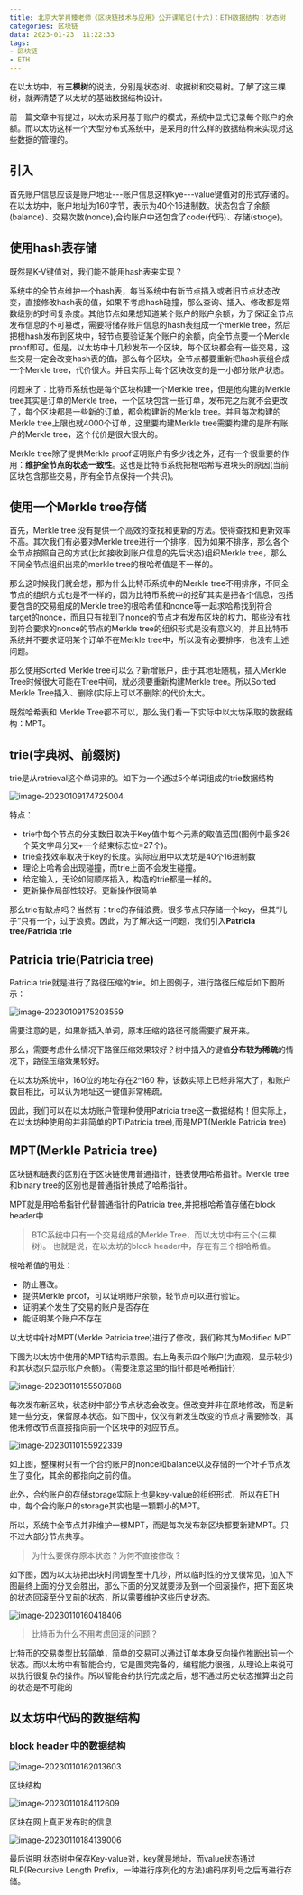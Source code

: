 ```yaml
---
title: 北京大学肖臻老师《区块链技术与应用》公开课笔记(十六)：ETH数据结构：状态树
categories: 区块链
data: 2023-01-23  11:22:33
tags: 
- 区块链
- ETH
---
```


在以太坊中，有**三棵树**的说法，分别是状态树、收据树和交易树。了解了这三棵树，就弄清楚了以太坊的基础数据结构设计。

前一篇文章中有提过，以太坊采用基于账户的模式，系统中显式记录每个账户的余额。而以太坊这样一个大型分布式系统中，是采用的什么样的数据结构来实现对这些数据的管理的。

## 引入

首先账户信息应该是账户地址---账户信息这样kye---value键值对的形式存储的。在以太坊中，账户地址为160字节，表示为40个16进制数。状态包含了余额(balance)、交易次数(nonce),合约账户中还包含了code(代码)、存储(stroge)。

## 使用hash表存储

既然是K-V键值对，我们能不能用hash表来实现？

系统中的全节点维护一个hash表，每当系统中有新节点插入或者旧节点状态改变，直接修改hash表的值，如果不考虑hash碰撞，那么查询、插入、修改都是常数级别的时间复杂度。其他节点如果想知道某个账户的账户余额，为了保证全节点发布信息的不可篡改，需要将储存账户信息的hash表组成一个merkle tree，然后把根hash发布到区块中，轻节点要验证某个账户的余额，向全节点要一个Merkle proof即可。但是，以太坊中十几秒发布一个区块，每个区块都会有一些交易，这些交易一定会改变hash表的值，那么每个区块，全节点都要重新把hash表组合成一个Merkle tree，代价很大。并且实际上每个区块改变的是一小部分账户状态。

问题来了：比特币系统也是每个区块构建一个Merkle tree，但是他构建的Merkle tree其实是订单的Merkle tree，一个区块包含一些订单，发布完之后就不会更改了，每个区块都是一些新的订单，都会构建新的Merkle tree。并且每次构建的Merkle tree上限也就4000个订单，这里要构建Merkle tree需要构建的是所有账户的Merkle tree，这个代价是很大很大的。

Merkle tree除了提供Merkle proof证明账户有多少钱之外，还有一个很重要的作用：**维护全节点的状态一致性**。这也是比特币系统把根哈希写进块头的原因(当前区块包含那些交易，所有全节点保持一个共识)。

## 使用一个Merkle tree存储

首先，Merkle tree 没有提供一个高效的查找和更新的方法。使得查找和更新效率不高。其次我们有必要对Merkle tree进行一个排序，因为如果不排序，那么各个全节点按照自己的方式(比如接收到账户信息的先后状态)组织Merkle tree，那么不同全节点组织出来的merkle tree的根哈希值是不一样的。

那么这时候我们就会想，那为什么比特币系统中的Merkle tree不用排序，不同全节点的组织方式也是不一样的，因为比特币系统中的挖矿其实是把各个信息，包括要包含的交易组成的Merkle tree的根哈希值和nonce等一起求哈希找到符合target的nonce，而且只有找到了nonce的节点才有发布区块的权力，那些没有找到符合要求的nonce的节点的Merkle tree的组织形式是没有意义的，并且比特币系统并不要求证明某个订单不在Merkle tree中，所以没有必要排序，也没有上述问题。

那么使用Sorted Merkle tree可以么？新增账户，由于其地址随机，插入Merkle Tree时候很大可能在Tree中间，就必须要重新构建Merkle tree。所以Sorted Merkle Tree插入、删除(实际上可以不删除)的代价太大。

既然哈希表和 Merkle Tree都不可以，那么我们看一下实际中以太坊采取的数据结构：MPT。

## trie(字典树、前缀树)

trie是从retrieval这个单词来的。如下为一个通过5个单词组成的trie数据结构

![image-20230109174725004](https://hanser373.oss-cn-beijing.aliyuncs.com/img/202301091747096.png)

特点：

- trie中每个节点的分支数目取决于Key值中每个元素的取值范围(图例中最多26个英文字母分叉+一个结束标志位=27个)。
- trie查找效率取决于key的长度。实际应用中以太坊是40个16进制数
- 理论上哈希会出现碰撞，而trie上面不会发生碰撞。
- 给定输入，无论如何顺序插入，构造的trie都是一样的。
- 更新操作局部性较好。更新操作很简单

那么trie有缺点吗？当然有：trie的存储浪费。很多节点只存储一个key，但其“儿子”只有一个，过于浪费。因此，为了解决这一问题，我们引入**Patricia tree/Patricia trie**

## Patricia trie(Patricia tree)

Patricia trie就是进行了路径压缩的trie。如上图例子，进行路径压缩后如下图所示：

![image-20230109175203559](https://hanser373.oss-cn-beijing.aliyuncs.com/img/202301091752600.png)

需要注意的是，如果新插入单词，原本压缩的路径可能需要扩展开来。

那么，需要考虑什么情况下路径压缩效果较好？树中插入的键值**分布较为稀疏**的情况下，路径压缩效果较好。

在以太坊系统中，160位的地址存在2^160 种，该数实际上已经非常大了，和账户数目相比，可以认为地址这一键值非常稀疏。

因此，我们可以在以太坊账户管理种使用Patricia tree这一数据结构！但实际上，在以太坊种使用的并非简单的PT(Patricia tree),而是MPT(Merkle Patricia tree)

## MPT(Merkle Patricia tree)

区块链和链表的区别在于区块链使用普通指针，链表使用哈希指针。Merkle tree 和binary tree的区别也是普通指针换成了哈希指针。

MPT就是用哈希指针代替普通指针的Patricia tree,并把根哈希值存储在block header中

> BTC系统中只有一个交易组成的Merkle Tree，而以太坊中有三个(三棵树)。
> 也就是说，在以太坊的block header中，存在有三个根哈希值。

根哈希值的用处：

- 防止篡改。
- 提供Merkle proof，可以证明账户余额，轻节点可以进行验证。
- 证明某个发生了交易的账户是否存在
- 能证明某个账户不存在

以太坊中针对MPT(Merkle Patricia tree)进行了修改，我们称其为Modified MPT

下图为以太坊中使用的MPT结构示意图。右上角表示四个账户(为直观，显示较少)和其状态(只显示账户余额)。（需要注意这里的指针都是哈希指针）

![image-20230110155507888](https://hanser373.oss-cn-beijing.aliyuncs.com/img/202301101555140.png)

每次发布新区块，状态树中部分节点状态会改变。但改变并非在原地修改，而是新建一些分支，保留原本状态。如下图中，仅仅有新发生改变的节点才需要修改，其他未修改节点直接指向前一个区块中的对应节点。

![image-20230110155922339](https://hanser373.oss-cn-beijing.aliyuncs.com/img/202301101559493.png)

如上图，整棵树只有一个合约账户的nonce和balance以及存储的一个叶子节点发生了变化，其余的都指向之前的值。

此外，合约账户的存储storage实际上也是key-value的组织形式，所以在ETH中，每个合约账户的storage其实也是一颗颗小的MPT。

所以，系统中全节点并非维护一棵MPT，而是每次发布新区块都要新建MPT。只不过大部分节点共享。

> 为什么要保存原本状态？为何不直接修改？

如下图，因为以太坊把出块时间调整至十几秒，所以临时性的分叉很常见，加入下图最终上面的分叉会胜出，那么下面的分叉就要涉及到一个回滚操作，把下面区块的状态回滚至分叉前的状态，所以需要维护这些历史状态。

![image-20230110160418406](https://hanser373.oss-cn-beijing.aliyuncs.com/img/202301101604451.png)

> 比特币为什么不用考虑回滚的问题？

比特币的交易类型比较简单，简单的交易可以通过订单本身反向操作推断出前一个状态。而以太坊中有智能合约，它是图灵完备的，编程能力很强，从理论上来说可以执行很复杂的操作。所以智能合约执行完成之后，想不通过历史状态推算出之前的状态是不可能的

## 以太坊中代码的数据结构

### block header 中的数据结构

![image-20230110162013603](https://hanser373.oss-cn-beijing.aliyuncs.com/img/202301101620755.png)

区块结构

![image-20230110184112609](https://hanser373.oss-cn-beijing.aliyuncs.com/img/202301101841693.png)

区块在网上真正发布时的信息

![image-20230110184139006](https://hanser373.oss-cn-beijing.aliyuncs.com/img/202301101841042.png)

最后说明
状态树中保存Key-value对，key就是地址，而value状态通过RLP(Recursive Length Prefix，一种进行序列化的方法)编码序列号之后再进行存储。
